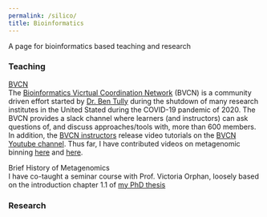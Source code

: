 ```yaml
---
permalink: /silico/
title: Bioinformatics 
---
```


A page for bioinformatics based teaching and research

### Teaching  
  
[BVCN](https://biovcnet.github.io/)  
The [Bioinformatics Vicrtual Coordination Network](https://biovcnet.github.io/) (BVCN) is a community driven effort 
started by [Dr. Ben Tully](https://bjtully.github.io/) during the shutdown of many research institutes in the United Stated during the COVID-19 pandemic of 2020.
The BVCN provides a slack channel where learners (and instructors) can ask questions of, and discuss approaches/tools with, more than 600 members. 
In addition, the [BVCN instructors](https://biovcnet.github.io/_pages/people/) release video tutorials on the [BVCN Youtube channel](youtube.com/channel/UC5qVqcvUPfgPQWOhBaR_Low).
Thus far, I have contributed videos on metagenomic binning [here](https://www.youtube.com/watch?v=g4T1xwO9yvI&list=PL4K-daRUS2A9kPIMSuEIOODwt5YK3OMuv) 
and [here](https://www.youtube.com/watch?v=q9U0uTFRsl4&list=PL4K-daRUS2A9kPIMSuEIOODwt5YK3OMuv).
  
Brief History of Metagenomics  
I have co-taught a seminar course with Prof. Victoria Orphan, 
loosely based on the introduction chapter 1.1 of [my PhD thesis](https://repository.ubn.ru.nl/bitstream/handle/2066/151711/151711.pdf)  


### Research 
